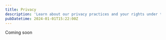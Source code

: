 ```yaml
---
title: Privacy
description: 'Learn about our privacy practices and your rights under the California Consumer Privacy Act (CCPA). Understand how we collect, use, and protect your personal information.'
pubDatetime: 2024-01-01T15:22:00Z
---
```


Coming soon
